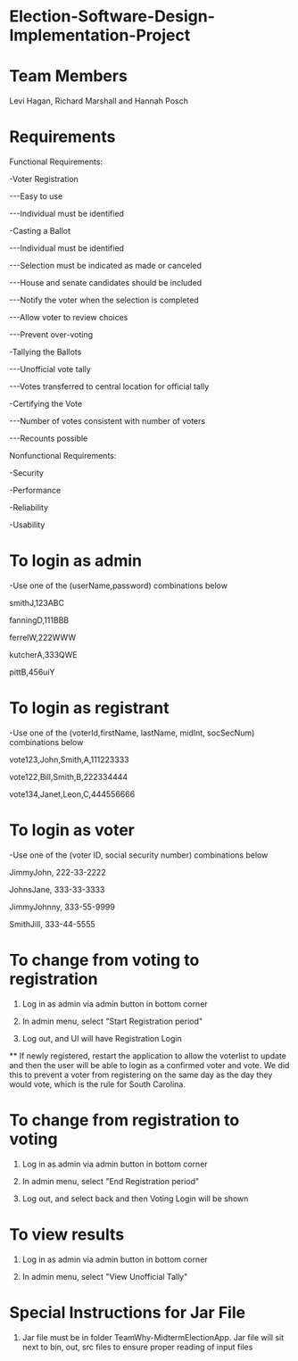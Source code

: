# Election-Software-Design-Implementation-Project

# Team Members 
Levi Hagan, Richard Marshall and Hannah Posch

# Requirements
Functional Requirements: 

-Voter Registration

---Easy to use
    
---Individual must be identified
    
-Casting a Ballot

---Individual must be identified
    
---Selection must be indicated as made or canceled
    
---House and senate candidates should be included
    
---Notify the voter when the selection is completed
    
---Allow voter to review choices
    
---Prevent over-voting
    
-Tallying the Ballots

---Unofficial vote tally
    
---Votes transferred to central location for official tally
    
-Certifying the Vote

---Number of votes consistent with number of voters
    
---Recounts possible

Nonfunctional Requirements:

-Security

-Performance

-Reliability

-Usability

# To login as admin 

-Use one of the (userName,password) combinations below

smithJ,123ABC

fanningD,111BBB

ferrelW,222WWW

kutcherA,333QWE

pittB,456uiY

# To login as registrant

-Use one of the (voterId,firstName, lastName, midInt, socSecNum) combinations below

vote123,John,Smith,A,111223333

vote122,Bill,Smith,B,222334444

vote134,Janet,Leon,C,444556666

# To login as voter

-Use one of the (voter ID, social security number) combinations below

JimmyJohn, 222-33-2222

JohnsJane, 333-33-3333

JimmyJohnny, 333-55-9999

SmithJill, 333-44-5555

# To change from voting to registration

1) Log in as admin via admin button in bottom corner

2) In admin menu, select "Start Registration period"

3) Log out, and UI will have Registration Login

** If newly registered, restart the application to allow the voterlist to update and then the user will be able to login as a confirmed voter and vote. We did this to prevent a voter from registering on the same day as the day they would vote, which is the rule for South Carolina.

# To change from registration to voting

1) Log in as admin via admin button in bottom corner

2) In admin menu, select "End Registration period"

3) Log out, and select back and then Voting Login will be shown

# To view results

1) Log in as admin via admin button in bottom corner

2) In admin menu, select "View Unofficial Tally"

# Special Instructions for Jar File

1) Jar file must be in folder TeamWhy-MidtermElectionApp. Jar file will sit next to bin, out, src files to ensure proper reading of input files

